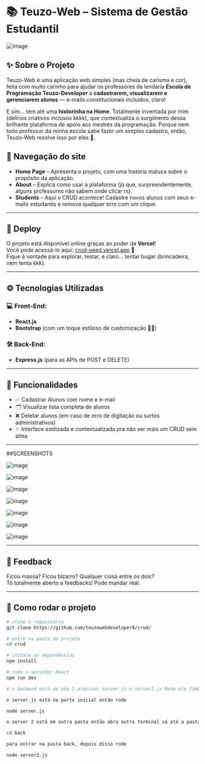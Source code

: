 # 📚 Teuzo-Web – Sistema de Gestão Estudantil

![image](https://github.com/user-attachments/assets/4546c3dd-c89c-4c1f-b25a-ec16ecac2ecf)


## ✨ Sobre o Projeto

Teuzo-Web é uma aplicação web simples (mas cheia de carisma e cor), feita com muito carinho para ajudar os professores da lendária **Escola de Programação Teuzo-Developer** a **cadastrarem, visualizarem e gerenciarem alunos** — e-mails constitucionais incluídos, claro!

E sim… tem até uma **historinha na Home**. Totalmente inventada por mim (delírios criativos inclusos kkkk), que contextualiza o surgimento dessa brilhante plataforma de apoio aos mestres da programação. Porque nem todo professor da minha escola sabe fazer um simples cadastro, então, Teuzo-Web resolve isso por eles 🤣.

## 🧭 Navegação do site

- **Home Page** – Apresenta o projeto, com uma história maluca sobre o propósito da aplicação.
- **About** – Explica como usar a plataforma (já que, surpreendentemente, alguns professores não sabem onde clicar rs).
- **Students** – Aqui o CRUD acontece! Cadastre novos alunos com seus e-mails estudantis e remova qualquer erro com um clique.

---
## 🚀 Deploy

O projeto está disponível online graças ao poder da **Vercel**!  
Você pode acessá-lo aqui: [crud-ueed.vercel.app](https://crud-ueed.vercel.app/) 🔗  
Fique à vontade para explorar, testar, e claro… tentar bugar (brincadeira, nem tenta kkk).

---

## ⚙️ Tecnologias Utilizadas

### 💻 Front-End:
- **React.js**
- **Bootstrap** (com um toque estiloso de customização 👨‍🎨)

### 🛠️ Back-End:
- **Express.js** (para as APIs de POST e DELETE)

---

## 📌 Funcionalidades

- ✅ Cadastrar Alunos com nome e e-mail
- 🗂️ Visualizar lista completa de alunos
- ❌ Deletar alunos (em caso de erro de digitação ou surtos administrativos)
- ✨ Interface estilizada e contextualizada pra não ser mais um CRUD sem alma

---
##SCREENSHOTS 

![image](https://github.com/user-attachments/assets/f55a50e9-5e41-436f-b223-ca22a648ca18)

![image](https://github.com/user-attachments/assets/79f7edd4-cbd7-4db0-855b-51c3e4afe1cf)

![image](https://github.com/user-attachments/assets/5ff884b3-9da0-4205-89e5-0dede6b1aecf)

![image](https://github.com/user-attachments/assets/80c66dfa-30eb-482c-81b6-1321755bbf5d)


![image](https://github.com/user-attachments/assets/a28d9b7b-cfa5-46ae-a0e7-98b3f7338871)

![image](https://github.com/user-attachments/assets/ab3bca1d-3d95-4b74-81c0-9491d1f86bc4)

![image](https://github.com/user-attachments/assets/026fb5a9-e22c-4c01-9616-05388d205632)



---

## 💌 Feedback

Ficou massa? Ficou bizarro? Qualquer coisa entre os dois?  
Tô totalmente aberto a feedbacks! Pode mandar real.

---

## 🧪 Como rodar o projeto

```bash
# clone o repositório
git clone https://github.com/teuzowebdeveloper9/crud/

# entre na pasta do projeto
cd crud

# instale as dependências
npm install

# rode o servidor React
npm run dev

# o backend está em uma 2 arquivos server.js e server2.js Rode ele também:

o server.js está na parte inicial então rode

node server.js

o server 2 está em outra pasta então abra outro terminal vá até a pasta crud novamente e rode

cd back

para entrar na pasta back, depois disso rode 

node server2.js



